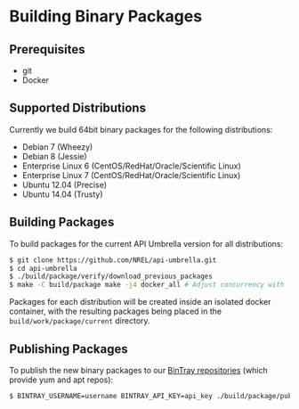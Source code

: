 # Building Binary Packages

## Prerequisites

- git
- Docker

## Supported Distributions

Currently we build 64bit binary packages for the following distributions:

- Debian 7 (Wheezy)
- Debian 8 (Jessie)
- Enterprise Linux 6 (CentOS/RedHat/Oracle/Scientific Linux)
- Enterprise Linux 7 (CentOS/RedHat/Oracle/Scientific Linux)
- Ubuntu 12.04 (Precise)
- Ubuntu 14.04 (Trusty)

## Building Packages 

To build packages for the current API Umbrella version for all distributions:

```sh
$ git clone https://github.com/NREL/api-umbrella.git
$ cd api-umbrella
$ ./build/package/verify/download_previous_packages
$ make -C build/package make -j4 docker_all # Adjust concurrency with -j flag as desired
```

Packages for each distribution will be created inside an isolated docker container, with the resulting packages being placed in the `build/work/package/current` directory.

## Publishing Packages

To publish the new binary packages to our [BinTray repositories](https://bintray.com/nrel) (which provide yum and apt repos):

```sh
$ BINTRAY_USERNAME=username BINTRAY_API_KEY=api_key ./build/package/publish
```
